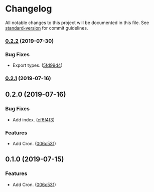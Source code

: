 # Changelog

All notable changes to this project will be documented in this file. See [standard-version](https://github.com/conventional-changelog/standard-version) for commit guidelines.

### [0.2.2](https://github.com/darkobits/cron/compare/v0.2.1...v0.2.2) (2019-07-30)


### Bug Fixes

* Export types. ([5fd99d4](https://github.com/darkobits/cron/commit/5fd99d4))



### [0.2.1](https://github.com/darkobits/cron/compare/v0.2.0...v0.2.1) (2019-07-16)



## 0.2.0 (2019-07-16)


### Bug Fixes

* Add index. ([cf6f4f3](https://github.com/darkobits/cron/commit/cf6f4f3))


### Features

* Add Cron. ([006c531](https://github.com/darkobits/cron/commit/006c531))



## 0.1.0 (2019-07-15)


### Features

* Add Cron. ([006c531](https://github.com/darkobits/cron/commit/006c531))
